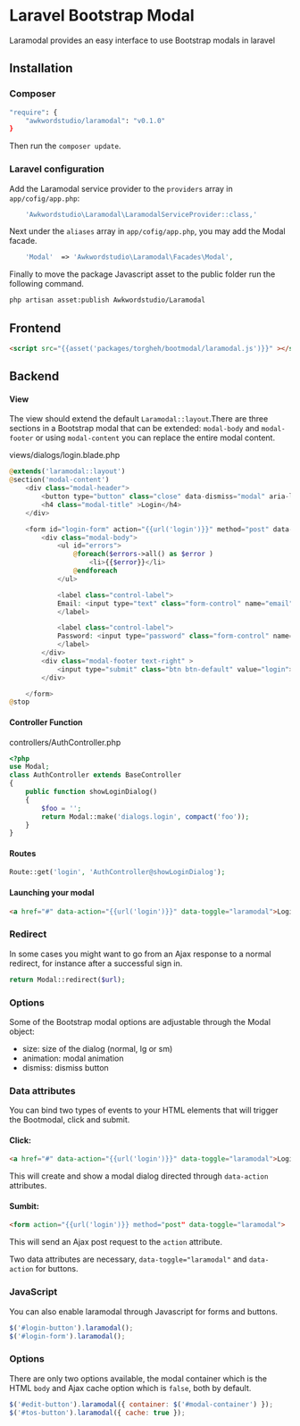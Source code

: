 # Laravel Bootstrap Modal

Laramodal provides an easy interface to use Bootstrap modals in laravel

## Installation

### Composer
```sh
"require": {
    "awkwordstudio/laramodal": "v0.1.0"
}
```
Then run the `composer update`.
### Laravel configuration

Add the Laramodal service provider to the `providers` array in `app/cofig/app.php`:
```php
	'Awkwordstudio\Laramodal\LaramodalServiceProvider::class,'
```

Next under the `aliases` array in  `app/cofig/app.php`, you may add the Modal facade.
```php
	'Modal'  => 'Awkwordstudio\Laramodal\Facades\Modal',

```
Finally to move the package Javascript asset to the public folder run the following command.

```sh
php artisan asset:publish Awkwordstudio/Laramodal

```
## Frontend

```html
<script src="{{asset('packages/torgheh/bootmodal/laramodal.js')}}" ></script>
```

## Backend

#### View 
The view should extend the default `Laramodal::layout`.There are three sections in a Bootstrap modal that can be extended:
`modal-body` and `modal-footer` or using `modal-content` you can replace the entire modal content.

views/dialogs/login.blade.php
```php
@extends('laramodal::layout')
@section('modal-content')
	<div class="modal-header">
		<button type="button" class="close" data-dismiss="modal" aria-label="Close"><span aria-hidden="true">&times;</span></button>
		<h4 class="modal-title" >Login</h4>
	</div>

	<form id="login-form" action="{{url('login')}}" method="post" data-toggle="bootmodal">
		<div class="modal-body">
			<ul id="errors">
				@foreach($errors->all() as $error )
					<li>{{$error}}</li>
				@endforeach
			</ul>

			<label class="control-label">
			Email: <input type="text" class="form-control" name="email" value="{{\Input::old('email')}}">
			</label>

			<label class="control-label">
			Password: <input type="password" class="form-control" name="password">
			</label>
		</div>
		<div class="modal-footer text-right" >
			<input type="submit" class="btn btn-default" value="login">
		</div>

	</form>
@stop
```

#### Controller Function

controllers/AuthController.php

```php
<?php
use Modal;
class AuthController extends BaseController
{
	public function showLoginDialog()
	{
		$foo = '';
		return Modal::make('dialogs.login', compact('foo'));
	}
}
```	

#### Routes
```php
Route::get('login', 'AuthController@showLoginDialog');
```	
#### Launching your modal

```html
<a href="#" data-action="{{url('login')}}" data-toggle="laramodal">Login</a>
```

### Redirect

In some cases you might want to go from an Ajax response to a normal redirect, for instance after a successful sign in. 
```php
return Modal::redirect($url);
```

### Options
Some of the Bootstrap modal options are adjustable through the Modal object:
- size:	size of the dialog (normal, lg or sm)
- animation: modal animation
- dismiss: dismiss button

### Data attributes
You can bind two types of events to your HTML elements that will trigger the Bootmodal, click and submit.

#### Click:
```html
<a href="#" data-action="{{url('login')}}" data-toggle="laramodal">Login</a>
```
This will create and show a modal dialog directed through `data-action` attributes.

#### Sumbit:

```html
<form action="{{url('login')}} method="post" data-toggle="laramodal">
```
This will send an Ajax post request to the `action` attribute.

Two data attributes are necessary, `data-toggle="laramodal"` and `data-action` for buttons.

### JavaScript

You can also enable laramodal through Javascript for forms and buttons.
```js
$('#login-button').laramodal();
$('#login-form').laramodal();
```

### Options
There are only two options available, the modal container which is the HTML `body` and Ajax cache option which is `false`, both by default.

```js
$('#edit-button').laramodal({ container: $('#modal-container') });
$('#tos-button').laramodal({ cache: true });
```